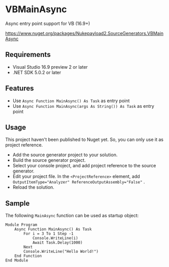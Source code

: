 # VBMainAsync
Async entry point support for VB (16.9+)

https://www.nuget.org/packages/Nukepayload2.SourceGenerators.VBMainAsync

## Requirements
- Visual Studio 16.9 preview 2 or later
- .NET SDK 5.0.2 or later

## Features
- Use `Async Function MainAsync() As Task` as entry point
- Use `Async Function MainAsync(args As String()) As Task` as entry point

## Usage
This project haven't been published to Nuget yet. So, you can only use it as project reference.

- Add the source generator project to your solution.
- Build the source generator project.
- Select your console project, and add project reference to the source generator.
- Edit your project file. In the `<ProjectReference>` element, add ` OutputItemType="Analyzer" ReferenceOutputAssembly="False"` .
- Reload the solution.

## Sample
The following `MainAsync` function can be used as startup object:
```vbnet
Module Program
    Async Function MainAsync() As Task
        For i = 3 To 1 Step -1
            Console.WriteLine(i)
            Await Task.Delay(1000)
        Next
        Console.WriteLine("Hello World!")
    End Function
End Module
```
